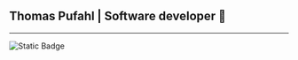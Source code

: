 ## Thomas Pufahl | Software developer 🚀 
---
![Static Badge](https://img.shields.io/badge/thomaspufahl-blue?logo=linkedin&link=https%3A%2F%2Fwww.linkedin.com%2Fin%2Fthomaspufahl%2F)

